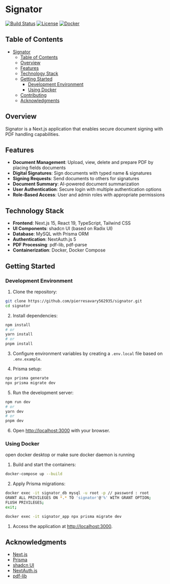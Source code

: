 # Signator

[![Build Status](https://img.shields.io/badge/build-passing-brightgreen)](https://github.com/yourusername/signator)
[![License](https://img.shields.io/badge/license-MIT-blue)](LICENSE)
[![Docker](https://img.shields.io/badge/docker-ready-blue)](https://hub.docker.com/)

## Table of Contents
- [Signator](#signator)
  - [Table of Contents](#table-of-contents)
  - [Overview](#overview)
  - [Features](#features)
  - [Technology Stack](#technology-stack)
  - [Getting Started](#getting-started)
    - [Development Environment](#development-environment)
    - [Using Docker](#using-docker)
  - [Contributing](#contributing)
  - [Acknowledgments](#acknowledgments)

## Overview
Signator is a Next.js application that enables secure document signing with PDF handling capabilities.

## Features

- **Document Management**: Upload, view, delete and prepare PDF by placing fields documents
- **Digital Signatures**: Sign documents with typed name & signatures
- **Signing Requests**: Send documents to others for signatures
- **Document Summary**: AI-powered document summarization
- **User Authentication**: Secure login with multiple authentication options
- **Role-Based Access**: User and admin roles with appropriate permissions

## Technology Stack

- **Frontend**: Next.js 15, React 19, TypeScript, Tailwind CSS
- **UI Components**: shadcn UI (based on Radix UI)
- **Database**: MySQL with Prisma ORM
- **Authentication**: NextAuth.js 5
- **PDF Processing**: pdf-lib, pdf-parse
- **Containerization**: Docker, Docker Compose

## Getting Started

### Development Environment

1. Clone the repository:

```bash
git clone https://github.com/pierresavary562935/signator.git
cd signator
```

2. Install dependencies:

```bash
npm install
# or
yarn install
# or
pnpm install
```

3. Configure environment variables by creating a `.env.local` file based on `.env.example`.

4. Prisma setup:
   
```bash
npx prisma generate
npx prisma migrate dev
```

5. Run the development server:

```bash
npm run dev
# or
yarn dev
# or
pnpm dev
```

6. Open [http://localhost:3000](http://localhost:3000) with your browser.

### Using Docker

open docker desktop or make sure docker daemon is running

1. Build and start the containers:

```bash
docker-compose up --build
```

2. Apply Prisma migrations:

```bash
docker exec -it signator_db mysql -u root -p // password : root
GRANT ALL PRIVILEGES ON *.* TO 'signator'@'%' WITH GRANT OPTION;
FLUSH PRIVILEGES;
exit;
```

```bash
docker exec -it signator_app npx prisma migrate dev        
```

1. Access the application at [http://localhost:3000](http://localhost:3000).

## Acknowledgments

- [Next.js](https://nextjs.org/)
- [Prisma](https://www.prisma.io/)
- [shadcn UI](https://ui.shadcn.com/)
- [NextAuth.js](https://next-auth.js.org/)
- [pdf-lib](https://pdf-lib.js.org/)
